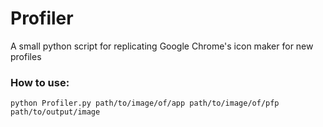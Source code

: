 # Profiler
A small python script for replicating Google Chrome's icon maker for new profiles

### How to use: 
```
python Profiler.py path/to/image/of/app path/to/image/of/pfp path/to/output/image
```
